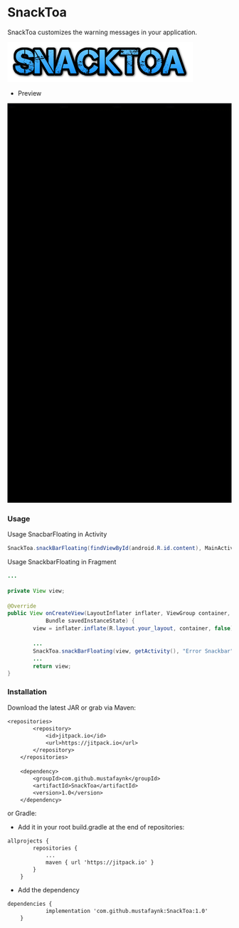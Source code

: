 # SnackToa
SnackToa customizes the warning messages in your application.

![](https://raw.githubusercontent.com/mustafaynk/SnackToa/master/preview/logo.png)

- Preview

![](https://raw.githubusercontent.com/mustafaynk/SnackToa/master/preview/snacktoa.gif)

### Usage

Usage SnacbarFloating in Activity

```Java
SnackToa.snackBarFloating(findViewById(android.R.id.content), MainActivity.this, "Error Snackbar");
```

Usage SnackbarFloating in Fragment

```Java
...

private View view;

@Override
public View onCreateView(LayoutInflater inflater, ViewGroup container,
            Bundle savedInstanceState) {
        view = inflater.inflate(R.layout.your_layout, container, false);
		
		...
		SnackToa.snackBarFloating(view, getActivity(), "Error Snackbar");
		...
		return view;
}
```


### Installation

Download the latest JAR or grab via Maven:
```
<repositories>
		<repository>
		    <id>jitpack.io</id>
		    <url>https://jitpack.io</url>
		</repository>
	</repositories>
	
	<dependency>
	    <groupId>com.github.mustafaynk</groupId>
	    <artifactId>SnackToa</artifactId>
	    <version>1.0</version>
	</dependency>
```

or Gradle: 
- Add it in your root build.gradle at the end of repositories:
```
allprojects {
		repositories {
			...
			maven { url 'https://jitpack.io' }
		}
	}
```

- Add the dependency
```
dependencies {
	        implementation 'com.github.mustafaynk:SnackToa:1.0'
	}
```
